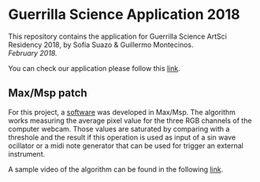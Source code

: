 # Guerrilla Science Application 2018

This repository contains the application for Guerrilla Science ArtSci Residency 2018, by Sofía Suazo & Guillermo Montecinos.<br>
*February 2018.*<br>

You can check our application please follow this [link](https://github.com/guillemontecinos/guerrilla_science_application_2018/blob/master/application.md).

## Max/Msp patch
For this project, a [software](https://github.com/guillemontecinos/guerrilla_science_application_2018/tree/master/max_patch) was developed in Max/Msp. The algorithm works measuring the average pixel value for the three RGB channels of the computer webcam. Those values are saturated by comparing with a threshole and the result if this operation is used as input of a sin wave ocillator or a midi note generator that can be used for trigger an external instrument.<br>

A sample video of the algorithm can be found in the following [link]().
